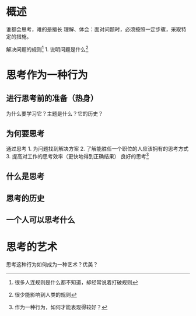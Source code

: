# 概述
谁都会思考，难的是擅长
理解、体会：面对问题时，必须按照一定步骤，采取特定的措施。

解决问题的规则[^2]
	1. 说明问题是什么[^3]
# 思考作为一种行为
## 进行思考前的准备（热身）
为什么要学习它？主题是什么？它的历史？
## 为何要思考
通过思考
	1. 为问题找到解决方案
	2. 了解能胜任一个职位的人应该拥有的思考方式
	3. 提高对工作的思考效率（更快地得到正确结果）
良好的思考[^1]
## 什么是思考
## 思考的历史
## 一个人可以思考什么
# 思考的艺术
思考这种行为如何成为一种艺术？优美？

[^1]: 作为一种行为，如何才能表现得较好？
[^2]: 很多人连规则是什么都不知道，却经常说着打破规则
[^3]: 很少能影响到人类的规则